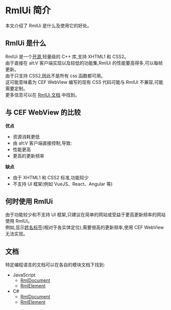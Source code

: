 # RmlUi 简介

本文介绍了 RmlUi 是什么及使用它的好处。

## RmlUi 是什么

RmlUi 是一个[开源](https://github.com/mikke89/RmlUi),轻量级的 C++ 库,支持 XHTML1 和 CSS2。  
由于直接在 alt:V 客户端实现以及较低的功能集,RmlUi 的性能要高得多,可以每帧更新。  
由于只支持 CSS2,因此不是所有 css 函数都可用。  
这可能意味着为 CEF WebView 编写的现有 CSS 代码可能与 RmlUi 不兼容,可能需要定制。  
更多信息可以在 [RmlUi 文档](https://mikke89.github.io/RmlUiDoc/pages/rcss.html) 中找到。

## 与 CEF WebView 的比较  

**优点**  

- 资源消耗更低  
- 由 alt:V 客户端直接控制,导致:  
- 性能更高  
- 更高的更新频率  

**缺点**  

- 由于 XHTML1 和 CSS2 标准,功能较少  
- 不支持 UI 框架(例如 VueJS、React、Angular 等)  

## 何时使用 RmlUi

由于功能较少和不支持 UI 框架,只建议在简单的网站或受益于更高更新频率的网站使用 RmlUi。  
例如,显示[姓名标签](nametags.md)(相对于各实体定位),需要很高的更新频率,使用 CEF WebView 无法实现。

## 文档  

特定编程语言的文档可以在各自的模块文档下找到:

- JavaScript
  - [RmlDocument](http://docs.altv.mp/js/api/alt-client.RmlDocument.html)
  - [RmlElement](http://docs.altv.mp/js/api/alt-client.RmlElement.html)
- C#
  - [RmlDocument](http://docs.altv.mp/cs/api/AltV.Net.Client.Elements.Entities.RmlDocument.html)
  - [RmlElement](http://docs.altv.mp/cs/api/AltV.Net.Client.Elements.Entities.RmlElement.html)
